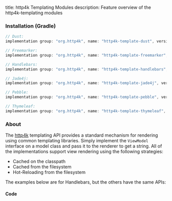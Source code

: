 title: http4k Templating Modules
description: Feature overview of the http4k-templating modules

### Installation (Gradle)

```groovy
// Dust: 
implementation group: "org.http4k", name: "http4k-template-dust", version: "3.278.0"

// Freemarker: 
implementation group: "org.http4k", name: "http4k-template-freemarker", version: "3.278.0"

// Handlebars: 
implementation group: "org.http4k", name: "http4k-template-handlebars", version: "3.278.0"

// Jade4j: 
implementation group: "org.http4k", name: "http4k-template-jade4j", version: "3.278.0"

// Pebble: 
implementation group: "org.http4k", name: "http4k-template-pebble", version: "3.278.0"

// Thymeleaf: 
implementation group: "org.http4k", name: "http4k-template-thymeleaf", version: "3.278.0"
```

### About
The [http4k] templating API provides a standard mechanism for rendering using common templating libraries. Simply implement the `ViewModel` interface on a model class and pass it to the renderer to get a string. All of the implementations support view rendering using the following strategies:

* Cached on the classpath
* Cached from the filesystem
* Hot-Reloading from the filesystem

The examples below are for Handlebars, but the others have the same APIs:

#### Code  [<img class="octocat"/>](https://github.com/http4k/http4k/blob/master/src/docs/guide/modules/templating/example.kt)

<script src="https://gist-it.appspot.com/https://github.com/http4k/http4k/blob/master/src/docs/guide/modules/templating/example.kt"></script>

[http4k]: https://http4k.org
